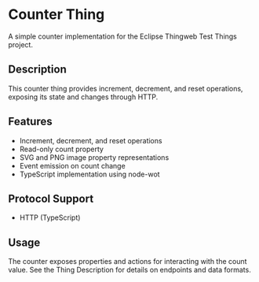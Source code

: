 # Counter Thing

A simple counter implementation for the Eclipse Thingweb Test Things project.

## Description

This counter thing provides increment, decrement, and reset operations, exposing its state and changes through HTTP.

## Features

-   Increment, decrement, and reset operations
-   Read-only count property
-   SVG and PNG image property representations
-   Event emission on count change
-   TypeScript implementation using node-wot

## Protocol Support

-   HTTP (TypeScript)

## Usage

The counter exposes properties and actions for interacting with the count value. See the Thing Description for details on endpoints and data formats. 